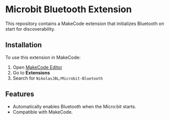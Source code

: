 # Microbit Bluetooth Extension

This repository contains a MakeCode extension that initializes Bluetooth on start for discoverability.

## Installation
To use this extension in MakeCode:
1. Open [MakeCode Editor](https://makecode.microbit.org/)
2. Go to **Extensions**
3. Search for `NikolasJBL/Microbit-Bluetooth`

## Features
- Automatically enables Bluetooth when the Micro:bit starts.
- Compatible with MakeCode.
